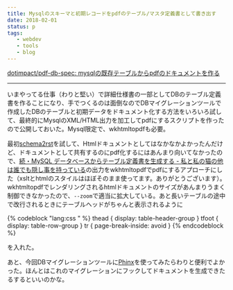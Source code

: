 ```yaml
---
title: Mysqlのスキーマと初期レコードをpdfのテーブル/マスタ定義書として書き出す
date: 2018-02-01
status: p
tags:
   - webdev
   - tools
   - blog
---
```


[dotimpact/pdf\-db\-spec: mysqlの既存テーブルからpdfのドキュメントを作る](https://github.com/dotimpact/pdf-db-spec)

---

いまやってる仕事（わりと堅い）で詳細仕様書の一部としてDBのテーブル定義書を作ることになり、手でつくるのは面倒なのでDBマイグレーションツールで作成したDBのテーブルと初期データをドキュメント化する方法をいろいろ試して、最終的にMysqlのXML/HTML出力を加工してpdfにするスクリプトを作ったので公開しておいた。Mysql限定で、wkhtmltopdfも必要。

最初[schema2rst](http://tk0miya.hatenablog.com/entry/2013/12/12/012054)を試して、Htmlドキュメントとしてはなかなかよかったんだけど、ドキュメントとして共有するのにpdf化するにはあんまり向いてなかったので、[続・MySQL データベースからテーブル定義書を生成する \- 私と私の猫の他は誰でも隠し事を持っている](http://mariyudu.hatenablog.com/entry/2015/02/01/200517)の出力をwkhtmltopdfでpdfにするアプローチにした（xsltとhtmlのスタイルはほぼそのまま使ってます。ありがとうございます）。wkhtmltopdfでレンダリングされるhtmlドキュメントのサイズがあんまりうまく制御できなかったので、`--zoom`で適当に拡大している。あと長いテーブルの途中で改行されるときにテーブルヘッドがちゃんと表示されるように

{% codeblock "lang:css " %}
thead { display: table-header-group }
tfoot { display: table-row-group }
tr { page-break-inside: avoid }
{% endcodeblock %}

を入れた。

あと、今回DBマイグレーションツールに[Phinx](https://phinx.org/)を使ってみたらわりと便利でよかった。ほんとはこれのマイグレーションにフックしてドキュメントを生成できたるするといいのかな。
